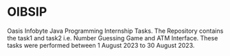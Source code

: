 # OIBSIP
Oasis Infobyte Java Programming Internship Tasks.
The Repository contains the task1 and task2 i.e. Number Guessing Game and ATM Interface.
These tasks were performed between 1 August 2023 to 30 August 2023.

